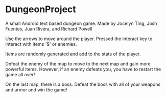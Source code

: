 # DungeonProject
A small Android text based dungeon game.
Made by Jocelyn Ting, Josh Fuentes, Juan Rivera, and Richard Powell

Use the arrows to move around the player.
Pressed the interact key to interact with items '$' or enemies.

Items are randomly generated and add to the stats of the player.

Defeat the enemy of the map to move to the next map and gain more powerful items.
However, if an enemy defeats you, you have to restart the game all over!

On the last map, there is a boss. Defeat the boss with all of your weapons and armor
and win the game!